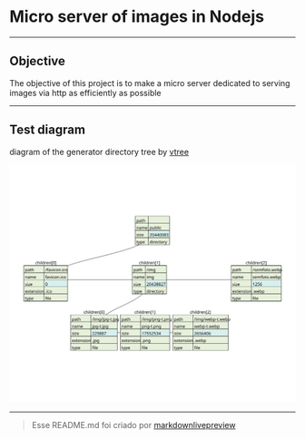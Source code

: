 # Micro server of images in Nodejs

----
## Objective
The objective of this project is to make a micro server dedicated to serving images via http as efficiently as possible

----
## Test diagram
diagram of the generator directory tree by 
[vtree](https://vanya.jp.net/vtree/)

![alt text](https://raw.githubusercontent.com/Slender1808/nodejs-image-server/master/test/diagrama.svg)

----
>Esse README.md foi criado por [markdownlivepreview](https://markdownlivepreview.com/)